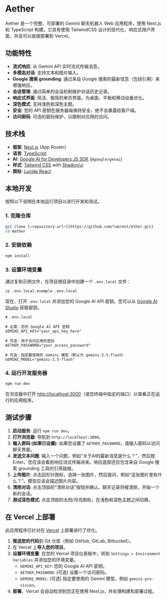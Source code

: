 # Aether

Aether 是一个完整、可部署的 Gemini 聊天机器人 Web 应用程序，使用 Next.js 和 TypeScript 构建。它具有使用 TailwindCSS 设计的现代化、响应式用户界面，并且可以直接部署到 Vercel。

## 功能特性

- **流式响应**: 从 Gemini API 实时流式传输消息。
- **多模态对话**: 支持文本和图片输入。
- **Google 搜索 grounding**: 通过来自 Google 搜索的最新信息（包括引用）来增强响应。
- **会话管理**: 通过简单的会话机制维护对话历史记录。
- **响应式界面**: 简洁、极简的单页界面，为桌面、平板和移动设备优化。
- **深色模式**: 支持浅色和深色主题。
- **安全**: 您的 API 密钥在服务器端保持安全，绝不会暴露给客户端。
- **访问密码**: 可选的密码保护，以限制对应用的访问。

## 技术栈

- **框架**: [Next.js](https://nextjs.org/) (App Router)
- **语言**: [TypeScript](https://www.typescriptlang.org/)
- **AI**: [Google AI for Developers JS SDK](https://github.com/google/generative-ai-js) (`@google/genai`)
- **样式**: [Tailwind CSS](https://tailwindcss.com/) with [Shadcn/ui](https://ui.shadcn.com/)
- **图标**: [Lucide React](https://lucide.dev/)

## 本地开发

按照以下说明在本地运行项目以进行开发和测试。

### 1. 克隆仓库

```bash
git clone [<repository-url>](https://github.com/laorent/ether.git)
cd Aether
```

### 2. 安装依赖

```bash
npm install
```

### 3. 设置环境变量

通过复制示例文件，在项目根目录中创建一个 `.env.local` 文件：

```bash
cp .env.local.example .env.local
```

现在，打开 `.env.local` 并添加您的 Google AI API 密钥。您可以从 [Google AI Studio](https://aistudio.google.com/app/apikey) 获取密钥。

```
# .env.local

# 必需：您的 Google AI API 密钥
GEMINI_API_KEY="your_api_key_here"

# 可选：用于访问应用的密码
AETHER_PASSWORD="your_access_password"

# 可选：指定要使用的 Gemini 模型（默认为 gemini-2.5-flash）
GEMINI_MODEL="gemini-2.5-flash"
```

### 4. 运行开发服务器

```bash
npm run dev
```

在浏览器中打开 [http://localhost:3000](http://localhost:3000)（或您终端中指定的端口）以查看正在运行的应用程序。

## 测试步骤

1.  **启动服务**: 运行 `npm run dev`。
2.  **打开浏览器**: 导航到 `http://localhost:3000`。
3.  **输入密码 (如果已设置)**: 如果您设置了 `AETHER_PASSWORD`，请输入密码以访问聊天界面。
4.  **发送文本问题**: 输入一个问题，例如“关于AI的最新消息是什么？”，然后按 Enter。您应该会看到响应流式传输进来。响应底部还应包含来自 Google 搜索 grounding 工具的引用链接。
5.  **上传图片**: 点击回形针图标，选择一张图片，然后提问，例如“这张图片里有什么？”。模型应该会描述图片内容。
6.  **清除对话**: 点击顶部的“清除对话”按钮并确认。聊天记录将被清除，开始一个新的会话。
7.  **测试深色模式**: 点击顶部的太阳/月亮图标，在浅色和深色主题之间切换。

## 在 Vercel 上部署

此应用程序已针对在 [Vercel](https://vercel.com/) 上部署进行了优化。

1.  **推送您的代码**到 Git 仓库（例如 GitHub, GitLab, Bitbucket）。
2.  在 Vercel 上**导入您的项目**。
3.  **设置环境变量**: 在您的 Vercel 项目仪表板中，转到 `Settings > Environment Variables` 并添加您的环境变量。
    -   `GEMINI_API_KEY`: 您的 Google AI API 密钥。
    -   `AETHER_PASSWORD`: (可选) 设置一个访问密码。
    -   `GEMINI_MODEL`: (可选) 指定要使用的 Gemini 模型，例如 `gemini-pro-vision`。
4.  **部署**。Vercel 会自动检测到您正在使用 Next.js，并处理构建和部署过程。
